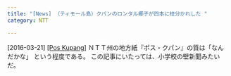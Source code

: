 ```yaml
---
title: "[News] （ティモール島）クパンのロンタル椰子が四本に枝分かれした "
category: NTT

---
```


[2016-03-21] [[Pos Kupang]](http://bit.ly/1VupVNM)  ＮＴＴ州の地方紙『ポス・クパン』の質は「なんだかな」
という程度である。
この記事にいたっては、小学校の壁新聞みたいだ。

